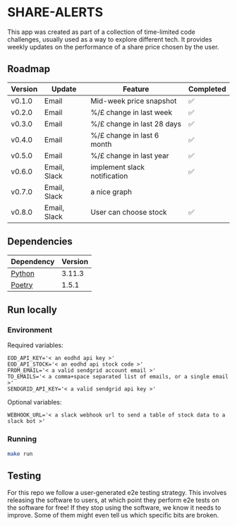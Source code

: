 # SHARE-ALERTS

This app was created as part of a collection of time-limited code challenges, usually used as a way to explore different tech. It provides weekly updates on the performance of a share price chosen by the user.

## Roadmap

| Version | Update       | Feature                      | Completed |
| ------- | ------------ | ---------------------------- | --------- |
| v0.1.0  | Email        | Mid-week price snapshot      | ✅        |
| v0.2.0  | Email        | %/£ change in last week      | ✅        |
| v0.3.0  | Email        | %/£ change in last 28 days   | ✅        |
| v0.4.0  | Email        | %/£ change in last 6 month   | ✅        |
| v0.5.0  | Email        | %/£ change in last year      | ✅        |
| v0.6.0  | Email, Slack | implement slack notification | ✅        |
| v0.7.0  | Email, Slack | a nice graph                 |           |
| v0.8.0  | Email, Slack | User can choose stock        | ✅        |

## Dependencies

| Dependency                                             | Version |
| ------------------------------------------------------ | ------- |
| [Python](https://www.python.org/downloads/)            | 3.11.3  |
| [Poetry](https://python-poetry.org/docs/#installation) | 1.5.1   |

## Run locally

### Environment

Required variables:

```
EOD_API_KEY='< an eodhd api key >'
EOD_API_STOCK='< an eodhd api stock code >'
FROM_EMAIL='< a valid sendgrid account email >'
TO_EMAILS='< a comma+space separated list of emails, or a single email >'
SENDGRID_API_KEY='< a valid sendgrid api key >'
```

Optional variables:

```
WEBHOOK_URL='< a slack webhook url to send a table of stock data to a slack bot >'
```

### Running

```bash
make run
```

## Testing

For this repo we follow a user-generated e2e testing strategy. This involves releasing the software to users, at which point they perform e2e tests on the software for free! If they stop using the software, we know it needs to improve. Some of them might even tell us which specific bits are broken.
